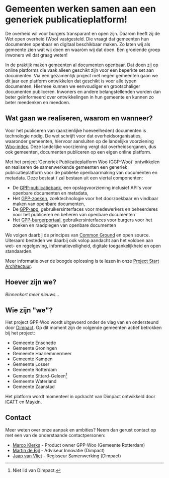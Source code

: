 # Gemeenten werken samen aan een generiek publicatieplatform!

De overheid wil voor burgers transparant en open zijn. Daarom heeft zij de Wet open overheid (Woo) vastgesteld. Die vraagt dat gemeenten hun documenten openbaar en digitaal beschikbaar maken. Zo laten wij als gemeente zien wát wij doen en waaróm wij dat doen. Een groeiende groep inwoners wil dat graag weten! 

In de praktijk maken gemeenten al documenten openbaar. Dat doen zij op online platforms die vaak alleen geschikt zijn voor een beperkte set aan documenten. Via een gezamenlijk project met negen gemeenten gaan we dit jaar een platform ontwikkelen dat geschikt is voor alle typen documenten. Hiermee kunnen we eenvoudiger en grootschaliger documenten publiceren. Inwoners en andere belangstellenden worden dan beter geïnformeerd over ontwikkelingen in hun gemeente en kunnen zo beter meedenken en meedoen. 


## Wat gaan we realiseren, waarom en wanneer?

Voor het publiceren van (aanzienlijke hoeveelheden) documenten is technologie nodig. De wet schrijft voor dat overheidsorganisaties, waaronder gemeenten, hiervoor aansluiten op de landelijke voorziening [Woo-index](https://open.overheid.nl/). Deze landelijke voorziening vergt dat overheidsorganen, dus ook gemeenten, documenten publiceren op een eigen online platform. 

Met het project ‘Generiek Publicatieplatform Woo (GGP-Woo)’ ontwikkelen en realiseren de samenwerkende gemeenten een generiek publicatieplatform voor de publieke openbaarmaking van documenten en metadata. Deze bestaat / zal bestaan uit een viertal componenten:
- De [GPP-publicatiebank](https://github.com/GPP-Woo/GPP-publicatiebank), een opslagvoorziening inclusief API's voor openbare documenten en metadata,
- Het [GPP-zoeken](https://github.com/GPP-Woo/GPP-zoeken),  zoektechnologie voor het doorzoekbaar en vindbaar maken van openbare documenten,
- De [GPP-app](https://github.com/GPP-Woo/GPP-app), gebruikersinterfaces voor medewerkers en beheerderes voor het publiceren en beheren van openbare documenten
- Het [GPP-burgerportaal](https://github.com/GPP-Woo/GPP-burgerportaal), gebruikersinterfaces voor burgers  voor het zoeken en raadplegen van openbare documenten

We volgen daarbij de principes van [Common Ground](https://commonground.nl/) en open source. Uiteraard besteden we daarbij ook volop aandacht aan het voldoen aan wet- en regelgeving, informatieveiligheid, digitale toegankelijkheid en open standaarden.

Meer informatie over de boogde oplossing is te lezen in onze [Project Start Architectuur](https://github.com/GPP-Woo/.github/blob/main/docs/PSA%20Generiek%20Publicatieplatform%20Woo%20V1.1.pdf).


## Hoever zijn we?

_Binnenkort meer nieuws..._


## Wie zijn "we"?

Het project GPP-Woo wordt uitgevoerd onder de vlag van en ondersteund door [Dimpact](https://www.dimpact.nl/). Op dit moment zijn de volgende gemeenten actief betrokken bij het project:
- Gemeente Enschede
- Gemeente Groningen
- Gemeente Haarlemmermeer
- Gemeente Kampen
- Gemeente Losser
- Gemeente Rotterdam
- Gemeente Sittard-Geleen[^1]
- Gemeente Waterland
- Gemeente Zaanstad

Het platform wordt momenteel in opdracht van Dimpact ontwikkeld door [ICATT](https://www.icatt.nl/) en [Maykin](https://www.maykinmedia.nl/nl/).

[^1]: Niet lid van Dimpact.

## Contact

Meer weten over onze aanpak en ambities? Neem dan gerust contact op met een van de onderstaande contactpersonen:
- [Marco Klerks](mailto:mm.klerks@rotterdam.nl) - Product owner GPP-Woo  (Gemeente Rotterdam)
- [Martin de Bijl](mailto:martin.debijl@dimpact.nl) - Adviseur Innovatie (Dimpact)
- [Jaap van Vliet](jaap.vanvliet@dimpact.nl) - Regisseur Samenwerking (Dimpact)

